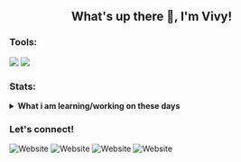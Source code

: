 <h2 align="center">What's up there 👋, I'm Vivy!</h2>
</hr>

<h3>Tools:</h3>
<p>
    <img src="https://img.shields.io/badge/OS-Windows-blue?&logo=windows" />
<!--     <img src="https://img.shields.io/badge/Code-Swift-blue?&logo=swift" /> -->
<!--     <img src="https://img.shields.io/badge/IDE-Xcode-blue?&logo=xcode" /> -->
    <img src="https://img.shields.io/badge/IDE-Visual%20Studio%20Code-blue?&logo=visual%20studio%20code&logoColor=blue" />
</p>

<h3>Stats:</h3>
<details>
 <summary><strong>What i am learning/working on these days</strong></summary>
<!--     &nbsp;&nbsp;&nbsp;&nbsp;∞ I’m currently working on Fullstack developer Role </br> -->
    &emsp;∞ I’m currently working on Fullstack developer Role </br>
    &emsp;∞ I’m currently learning Javascript, Go and anyother programming languages </br>
    &emsp;∞ I’m looking to collaborate on Website Development. </br>
    &emsp;∞ I’m looking for help with master of programming. xoxo </br>
    &emsp;∞ Ask me about anything.</br>
    &emsp;∞ How to reach me: <a href="mailto:vivycahyani@gmail.com">Email me!</a>  </br>
    &emsp;∞ Pronouns: She/Her </br>
    &emsp;∞ Fun fact: I love cats! </br>
</details>

<h3> Let's connect!</h3>
<p>
    <img alt="Website" src="https://img.shields.io/website?logo=google&logoColor=%23fff&style=for-the-badge&up_color=%23333&up_message=vivy-c&url=http%3A%2F%2Fvivy-c.githb.io"> 
    <img alt="Website" src="https://img.shields.io/website?label=Twitter&logo=twitter&logoColor=%23fff&style=for-the-badge&up_color=%23333&url=https%3A%2F%2Ftwitter.com%2Fvivyyyyc"> 
  <img alt="Website" src="https://img.shields.io/website?down_color=%23333&down_message=UP&label=Linkedin&logo=linkedin&logoColor=%23fff&style=for-the-badge&up_color=%23333&up_message=UP&url=https%3A%2F%2Fwww.linkedin.com%2Fin%2Fvivy-c%2F">
  <img alt="Website" src="https://img.shields.io/website?down_color=%23333&down_message=UP&label=github&logo=github&logoColor=%23fff&style=for-the-badge&up_color=%23333&up_message=UP&url=https%3A%2F%2Fgithub.com%2Fvivy-c%2F">
    
</p>


<!--
**vivy-c/vivy-c** is a ✨ _special_ ✨ repository because its `README.md` (this file) appears on your GitHub profile.

Here are some ideas to get you started:

- 🔭 I’m currently working on ...
- 🌱 I’m currently learning ...
- 👯 I’m looking to collaborate on ...
- 🤔 I’m looking for help with ...
- 💬 Ask me about ...
- 📫 How to reach me: ...
- 😄 Pronouns: ...
- ⚡ Fun fact: ...
-->
